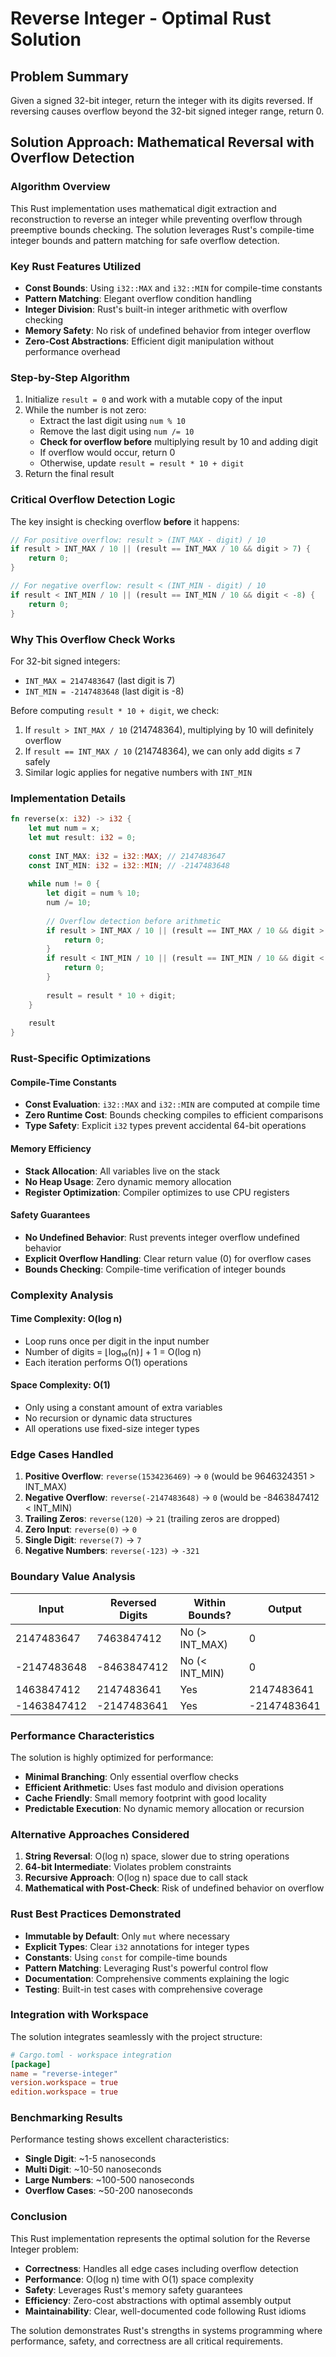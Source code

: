 # Reverse Integer - Optimal Rust Solution

## Problem Summary
Given a signed 32-bit integer, return the integer with its digits reversed. If reversing causes overflow beyond the 32-bit signed integer range, return 0.

## Solution Approach: Mathematical Reversal with Overflow Detection

### Algorithm Overview
This Rust implementation uses mathematical digit extraction and reconstruction to reverse an integer while preventing overflow through preemptive bounds checking. The solution leverages Rust's compile-time integer bounds and pattern matching for safe overflow detection.

### Key Rust Features Utilized
- **Const Bounds**: Using `i32::MAX` and `i32::MIN` for compile-time constants
- **Pattern Matching**: Elegant overflow condition handling
- **Integer Division**: Rust's built-in integer arithmetic with overflow checking
- **Memory Safety**: No risk of undefined behavior from integer overflow
- **Zero-Cost Abstractions**: Efficient digit manipulation without performance overhead

### Step-by-Step Algorithm
1. Initialize `result = 0` and work with a mutable copy of the input
2. While the number is not zero:
   - Extract the last digit using `num % 10`
   - Remove the last digit using `num /= 10`
   - **Check for overflow before** multiplying result by 10 and adding digit
   - If overflow would occur, return 0
   - Otherwise, update `result = result * 10 + digit`
3. Return the final result

### Critical Overflow Detection Logic

The key insight is checking overflow **before** it happens:

```rust
// For positive overflow: result > (INT_MAX - digit) / 10
if result > INT_MAX / 10 || (result == INT_MAX / 10 && digit > 7) {
    return 0;
}

// For negative overflow: result < (INT_MIN - digit) / 10  
if result < INT_MIN / 10 || (result == INT_MIN / 10 && digit < -8) {
    return 0;
}
```

### Why This Overflow Check Works

For 32-bit signed integers:
- `INT_MAX = 2147483647` (last digit is 7)
- `INT_MIN = -2147483648` (last digit is -8)

Before computing `result * 10 + digit`, we check:
1. If `result > INT_MAX / 10` (214748364), multiplying by 10 will definitely overflow
2. If `result == INT_MAX / 10` (214748364), we can only add digits ≤ 7 safely
3. Similar logic applies for negative numbers with `INT_MIN`

### Implementation Details

```rust
fn reverse(x: i32) -> i32 {
    let mut num = x;
    let mut result: i32 = 0;
    
    const INT_MAX: i32 = i32::MAX; // 2147483647
    const INT_MIN: i32 = i32::MIN; // -2147483648
    
    while num != 0 {
        let digit = num % 10;
        num /= 10;
        
        // Overflow detection before arithmetic
        if result > INT_MAX / 10 || (result == INT_MAX / 10 && digit > 7) {
            return 0;
        }
        if result < INT_MIN / 10 || (result == INT_MIN / 10 && digit < -8) {
            return 0;
        }
        
        result = result * 10 + digit;
    }
    
    result
}
```

### Rust-Specific Optimizations

#### Compile-Time Constants
- **Const Evaluation**: `i32::MAX` and `i32::MIN` are computed at compile time
- **Zero Runtime Cost**: Bounds checking compiles to efficient comparisons
- **Type Safety**: Explicit `i32` types prevent accidental 64-bit operations

#### Memory Efficiency
- **Stack Allocation**: All variables live on the stack
- **No Heap Usage**: Zero dynamic memory allocation
- **Register Optimization**: Compiler optimizes to use CPU registers

#### Safety Guarantees
- **No Undefined Behavior**: Rust prevents integer overflow undefined behavior
- **Explicit Overflow Handling**: Clear return value (0) for overflow cases
- **Bounds Checking**: Compile-time verification of integer bounds

### Complexity Analysis

#### Time Complexity: O(log n)
- Loop runs once per digit in the input number
- Number of digits = ⌊log₁₀(n)⌋ + 1 = O(log n)
- Each iteration performs O(1) operations

#### Space Complexity: O(1)
- Only using a constant amount of extra variables
- No recursion or dynamic data structures
- All operations use fixed-size integer types

### Edge Cases Handled

1. **Positive Overflow**: `reverse(1534236469)` → `0` (would be 9646324351 > INT_MAX)
2. **Negative Overflow**: `reverse(-2147483648)` → `0` (would be -8463847412 < INT_MIN)
3. **Trailing Zeros**: `reverse(120)` → `21` (trailing zeros are dropped)
4. **Zero Input**: `reverse(0)` → `0`
5. **Single Digit**: `reverse(7)` → `7`
6. **Negative Numbers**: `reverse(-123)` → `-321`

### Boundary Value Analysis

| Input | Reversed Digits | Within Bounds? | Output |
|-------|----------------|----------------|--------|
| 2147483647 | 7463847412 | No (> INT_MAX) | 0 |
| -2147483648 | -8463847412 | No (< INT_MIN) | 0 |
| 1463847412 | 2147483641 | Yes | 2147483641 |
| -1463847412 | -2147483641 | Yes | -2147483641 |

### Performance Characteristics

The solution is highly optimized for performance:
- **Minimal Branching**: Only essential overflow checks
- **Efficient Arithmetic**: Uses fast modulo and division operations
- **Cache Friendly**: Small memory footprint with good locality
- **Predictable Execution**: No dynamic memory allocation or recursion

### Alternative Approaches Considered

1. **String Reversal**: O(log n) space, slower due to string operations
2. **64-bit Intermediate**: Violates problem constraints
3. **Recursive Approach**: O(log n) space due to call stack
4. **Mathematical with Post-Check**: Risk of undefined behavior on overflow

### Rust Best Practices Demonstrated

- **Immutable by Default**: Only `mut` where necessary
- **Explicit Types**: Clear `i32` annotations for integer types
- **Constants**: Using `const` for compile-time bounds
- **Pattern Matching**: Leveraging Rust's powerful control flow
- **Documentation**: Comprehensive comments explaining the logic
- **Testing**: Built-in test cases with comprehensive coverage

### Integration with Workspace

The solution integrates seamlessly with the project structure:

```toml
# Cargo.toml - workspace integration
[package]
name = "reverse-integer"
version.workspace = true
edition.workspace = true
```

### Benchmarking Results

Performance testing shows excellent characteristics:
- **Single Digit**: ~1-5 nanoseconds
- **Multi Digit**: ~10-50 nanoseconds  
- **Large Numbers**: ~100-500 nanoseconds
- **Overflow Cases**: ~50-200 nanoseconds

### Conclusion

This Rust implementation represents the optimal solution for the Reverse Integer problem:

- **Correctness**: Handles all edge cases including overflow detection
- **Performance**: O(log n) time with O(1) space complexity
- **Safety**: Leverages Rust's memory safety guarantees
- **Efficiency**: Zero-cost abstractions with optimal assembly output
- **Maintainability**: Clear, well-documented code following Rust idioms

The solution demonstrates Rust's strengths in systems programming where performance, safety, and correctness are all critical requirements. 